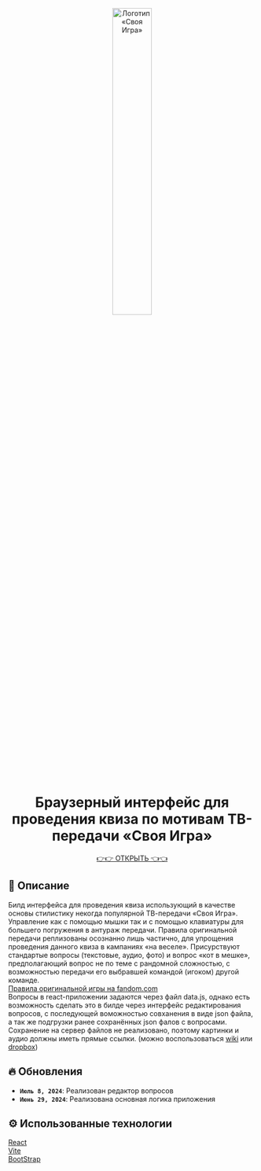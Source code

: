 <div align="center">
<a href='https://azemcov.github.io/quiz_Svoya_Igra'><img src="./assets/logo-Dys92ceR.svg" alt="Логотип «Своя Игра»" width="40%"></a>
</div>

<h1 align="center">Браузерный интерфейс для проведения квиза по мотивам ТВ-передачи «Своя Игра»</h1>

<div align="center">
<a href='https://azemcov.github.io/quiz_Svoya_Igra'>👉👉 ОТКРЫТЬ 👈👈</a>
</div>

## 📖 Описание

Билд интерфейса для проведения квиза использующий в качестве основы стилистику некогда популярной ТВ-передачи «Своя Игра». Управление как с помощью мышки так и с помощью клавиатуры для большего погружения в антураж передачи. Правила оригинальной передачи реплизованы осознанно лишь частично, для упрощения проведения данного квиза в кампаниях «на веселе». Присурствуют стандартые вопросы (текстовые, аудио, фото) и вопрос «кот в мешке», предполагающий вопрос не по теме с рандомной сложностью, с возможностью передачи его выбравшей командой (игоком) другой команде.
<br>
[Правила оригинальной игры на fandom.com](https://chgk.fandom.com/wiki/Своя_игра)
<br>
Вопросы в react-приложении задаются через файл data.js, однако есть возможность сделать это в билде через интерфейс редактирования вопросов, с последующей воможностью совханения в виде json файла, а так же подгрузки ранее сохранённых json фалов с вопросами. Сохранение на сервер файлов не реализовано, поэтому картинки и аудио должны иметь прямые ссылки. (можно воспользоваться [wiki](www.wikipedia.org) или [dropbox](www.dropbox.com))
<br>

## 🔥 Обновления

- **`Июль 8, 2024`**: Реализован редактор вопросов
- **`Июнь 29, 2024`**: Реализована основная логика приложения

## ⚙️ Использованные технологии

[React](react.dev)
<br>
[Vite](vitejs.dev)
<br>
[BootStrap](getbootstrap.com)
